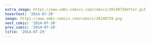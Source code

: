 ```yaml
---
extra_image: https://www.smbc-comics.com/comics/20140729after.gif
hovertext: '2014-07-29'
image: https://www.smbc-comics.com/comics/20140729.png
next_comic: '2014-07-30'
prev_comic: '2014-07-28'
title: '2014-07-29'
---
```


